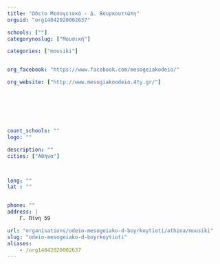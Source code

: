 ```yaml
---
title: "Ωδείο Μεσογειακό - Δ. Βουρκουτιώτη"
orguid: "org14042020002637"

schools: [""]
categorynoslug: ["Μουσική"]

categories: ["mousiki"]


org_facebook: "https://www.facebook.com/mesogeiakodeio/"

org_website: ["http://www.mesogiakoodeio.4ty.gr/"]







count_schools: ""
logo: ""

description: ""
cities: ["Αθήνα"]



long: ""
lat : ""


phone: ""
address: |
    Γ. Πίνη 59

url: "organisations/odeio-mesogeiako-d-boyrkoytioti/athina/mousiki"
slug: "odeio-mesogeiako-d-boyrkoytioti"
aliases:
    - /org14042020002637
---
```



